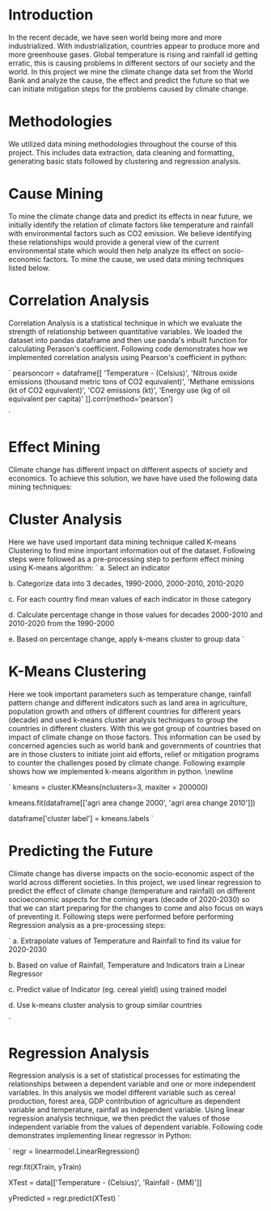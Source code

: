 # Introduction
In the recent decade, we have seen world being more and more industrialized. With industrialization, countries appear to produce more and more greenhouse gases. Global temperature is rising and rainfall id getting erratic, this is causing problems in different sectors of our society and the world. In this project we mine the climate change data set from the World Bank and analyze the cause, the effect and predict the future so that we can initiate mitigation steps for the problems caused by climate change. 

# Methodologies
We utilized data mining methodologies throughout the course of this project. This includes data extraction, data cleaning and formatting, generating basic stats followed by clustering and regression analysis.


# Cause Mining
To mine the climate change data and predict its effects in near future, we initially identify the relation of climate factors like temperature and rainfall with environmental factors such as CO2 emission. We believe identifying these relationships would provide a general view of the current environmental state which would then help analyze its effect on socio-economic factors. To mine the cause, we used data mining techniques listed below.

# Correlation Analysis 
Correlation Analysis is a statistical technique in which we evaluate the strength of relationship between quantitative variables. We loaded the dataset into pandas dataframe and then use panda's inbuilt function for calculating Perason's coefficient. Following code demonstrates how we implemented correlation analysis using Pearson's coefficient in python:

`
    pearsoncorr = dataframe[[ 
        'Temperature - (Celsius)',
        'Nitrous oxide emissions (thousand metric tons of CO2 equivalent)',
        'Methane emissions (kt of CO2 equivalent)',
        'CO2 emissions (kt)',
        'Energy use (kg of oil equivalent per capita)'
    ]].corr(method='pearson')

`

# Effect Mining
Climate change has different impact on different aspects of society and economics. To achieve this solution, we have have used the following data mining techniques:

# Cluster Analysis
Here we have used important data mining technique called K-means Clustering to find mine important information out of the dataset. Following steps were followed as a pre-processing step to perform effect mining using K-means algorithm:
`
a. Select an indicator

b. Categorize data into 3 decades, 1990-2000, 2000-2010, 2010-2020

c. For each country find mean values of each indicator in those category

d. Calculate percentage change in those values for decades 2000-2010 and 2010-2020 from the 1990-2000

e. Based on percentage change, apply k-means cluster to group data
`

# K-Means Clustering
Here we took important  parameters such as temperature change, rainfall pattern change and different indicators such as land area in agriculture, population growth and others of different countries for different years (decade) and used k-means cluster analysis techniques to group the countries in different clusters. With this we got group of countries based on impact of climate change on those factors. This information can be used by concerned agencies such as world bank and governments of countries that are in those clusters to initiate joint aid efforts, relief or mitigation programs to counter the challenges posed by climate change. Following example shows how we implemented k-means algorithm in python. \newline

`
kmeans = cluster.KMeans(nclusters=3, maxiter = 200000)

kmeans.fit(dataframe[['agri area change 2000', 'agri area change 2010']])

dataframe['cluster label'] = kmeans.labels
`

# Predicting the Future

Climate change has diverse impacts on the socio-economic aspect of the world across different societies.  In this project, we used linear regression to predict the effect of climate change (temperature and rainfall) on different socioeconomic aspects for the coming years (decade of 2020-2030)  so that we can start preparing for the changes to come and also focus on ways of preventing it. Following steps were performed before performing Regression analysis as a pre-processing steps: 

`
a. Extrapolate values of Temperature and Rainfall to find its value for 2020-2030 

b. Based on value of Rainfall, Temperature and Indicators train a Linear Regressor 

c. Predict value of Indicator (eg. cereal yield) using trained model 

d. Use k-means cluster analysis to group similar countries 

`
# Regression Analysis 
Regression analysis is a set of statistical processes for estimating the relationships between a dependent variable and one or more independent variables. In this analysis we model different variable such as cereal production, forest area, GDP contribution of agriculture as dependent variable and temperature, rainfall as independent variable. Using linear regression analysis technique, we then predict the values of those independent variable  from the values of dependent variable. Following code demonstrates implementing linear regressor in Python:

`
regr = linearmodel.LinearRegression()

regr.fit(XTrain, yTrain)

XTest = data[['Temperature - (Celsius)', 'Rainfall - (MM)']]

yPredicted = regr.predict(XTest)
`
